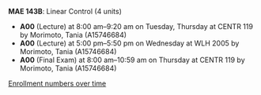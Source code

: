 **MAE 143B**: Linear Control (4 units)

- **A00** (Lecture) at 8:00 am–9:20 am on Tuesday, Thursday at CENTR 119 by Morimoto, Tania (A15746684)
- **A00** (Lecture) at 5:00 pm–5:50 pm on Wednesday at WLH 2005 by Morimoto, Tania (A15746684)
- **A00** (Final Exam) at 8:00 am–10:59 am on Thursday at CENTR 119 by Morimoto, Tania (A15746684)

[Enrollment numbers over time](./MAE143B.tsv)
